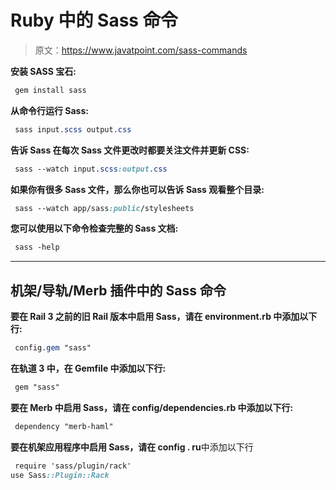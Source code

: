 # Ruby 中的 Sass 命令

> 原文：<https://www.javatpoint.com/sass-commands>

**安装 SASS 宝石:**

```sass
 gem install sass 

```

**从命令行运行 Sass:**

```sass
 sass input.scss output.css 

```

**告诉 Sass 在每次 Sass 文件更改时都要关注文件并更新 CSS:**

```sass
 sass --watch input.scss:output.css 

```

**如果你有很多 Sass 文件，那么你也可以告诉 Sass 观看整个目录:**

```sass
 sass --watch app/sass:public/stylesheets 

```

**您可以使用以下命令检查完整的 Sass 文档:**

```sass
 sass -help 

```

* * *

## 机架/导轨/Merb 插件中的 Sass 命令

**要在 Rail 3 之前的旧 Rail 版本中启用 Sass，请在 environment.rb 中添加以下行:**

```sass
 config.gem "sass" 

```

**在轨道 3 中，在 Gemfile 中添加以下行:**

```sass
 gem "sass" 

```

**要在 Merb 中启用 Sass，请在 config/dependencies.rb 中添加以下行:**

```sass
 dependency "merb-haml" 

```

**要在机架应用程序中启用 Sass，请在 config . ru**中添加以下行

```sass
 require 'sass/plugin/rack' 
use Sass::Plugin::Rack 

```